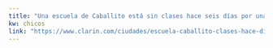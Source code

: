 ```yaml
---
title: "Una escuela de Caballito está sin clases hace seis días por una plaga de ratas - 04/06/2019 - Clarín.com"
kw: chicos
link: "https://www.clarin.com/ciudades/escuela-caballito-clases-hace-dias-plaga-ratas_0_JAjGgjTnL.html"
---
```


